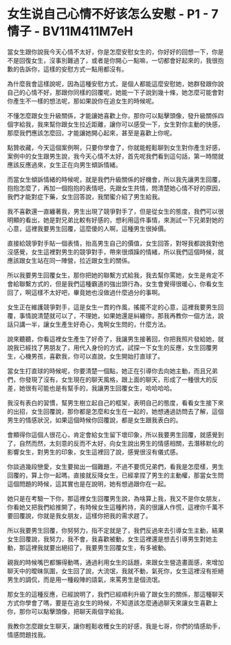 # 女生说自己心情不好该怎么安慰 - P1 - 7情子 - BV11M411M7eH

當女生跟你說我今天心情不太好，你是怎麼安慰女生的，你好好的回想一下，你是不是回復女生，沒事別難過了，或者是你開心一點嘛，一切都會好起來的，我很抱歉的告訴你，這樣的安慰方式一點用都沒有。

為什麼我會這樣說呢，因為這種安慰方式，是個人都能這麼安慰她，她群發跟你說自己的心情不好，那跟你同樣的回覆呢，她能一下子說到幾十條，她怎麼可能會對你產生不一樣的想法呢，那如果說你在追女生的時候呢。

不懂怎麼跟女生升級關係，才能讓她喜歡上你，那你可以點擊頭像，發升級關係四個字給我，我來幫你跟女生拉近距離，讓你可以感受一下，女生對你主動的快感，那麼我們應該怎麼回，才能讓她開心起來，甚至是喜歡上你呢。

點贊收藏，今天這個案例啊，只要你學會了，你就能輕鬆聊到女生對你產生好感，案例中的女生跟男生說，我今天心情不太好，首先呢我們看到這句話，第一時間就應該反應過來，女生正在向男生傾訴情緒。

而當女生傾訴情緒的時候呢，就是我們升級關係的好機會，所以我先讓男生回覆，抱抱怎麼了，再加一個抱抱的表情吧，先跟女生共情，問清楚她心情不好的原因，我們才能對症下藥，女生回答說，我閨蜜介紹了男生給我。

我不喜歡還一直纏著我，男生出現了競爭對手了，但是從女生的態度，我們可以很明顯的看出，她是對兄弟比較有好感的，想利用這件事情，來測試一下兄弟對她的心意，這裡我要男生回覆，這麼傻的人啊，這種男生很掉價。

直接給競爭對手貼一個表情，抬高男生自己的價值，女生回答，對呀我都說我對他沒感覺，女生這裡對男生的競爭對手，帶來很煩躁的情緒，所以我們這個時候，就應該跟女生站在同一陣營，拉近跟女生的關係。

所以我要男生回覆女生，那你把她的聯繫方式給我，我去幫你罵她，女生是肯定不會給聯繫方式的，但是我們這種霸道的強出頭行為，女生會覺得很暖心，你看女生回了，啊這樣不太好吧，畢竟她也沒做過什麼過分的事啊。

女生正在維護競爭對手，這是女生一貫的作風，搖擺不定的心意，這裡我要男生回覆，事情說清楚就可以了，不理她，如果她還是糾纏你，那我再教你一個方法，說話只講一半，讓女生產生好奇心，鬼啊女生問的，什麼方法。

說來聽聽，你看這裡女生產生了好奇了，我讓男生接著回，你把我照片發給她，就說我已經找了男朋友了，用代入身份的方式，試探一下女生的反應，女生回覆男生，心機男孩，喜歡我，你可以直說，女生開始打直球了。

當女生打直球的時候呢，你要清楚一個點，她正在引導你去向她主動，而且兄弟們，你發現了沒有，女生現在的聊天風格，跟上面的聊天，形成了一種很大的反差，她很有可能也是有幫手的，我讓男生回覆女生，哈哈哈哈。

我沒有表白的習慣，幫男生樹立起自己的框架，表明自己的態度，看看女生接下來的出招，女生回覆說，那你都是怎麼和女生在一起的，她想通過訪問去了解，這個男生的情感狀況，如果這個時候你回覆說，都是女生跟我表白的。

會顯得你這個人很花心，肯定會給女生留下壞印象，所以我要男生回覆，就感覺到了，自然而然，太刻意的反而不太好，向女生說出男生的情感相關，去潛移默化的影響女生，對男生的印象，女生這裡回了說，感覺很沒有儀式感。

你談過幾段戀愛，女生要拋出一個難題，不過不要慌兄弟們，看我是怎麼樣，男生回覆的，算上你一起嗎，直接就反降女生，已經拿捏了男生的主動權，那當女生問這個問題的時候，這其實也是在說明，她有想過跟你在一起。

她只是在考驗一下你，那這裡女生回覆男生說，為啥算上我，我又不是你女朋友，你看她又把我們給推開了，有時候女生這種矜持，真的很讓人作慌，這裡你千萬不要回覆說，你就是我女朋友，這樣你把我的需求趕了。

所以我要男生回覆，你努努力，指不定就是了，我們反過來去引導女生主動，結果女生回覆說，我努力，我不會，我喜歡被動，女生這裡還是想去引導男生對她主動，那這裡我就要出絕招了，我要男生回覆女生，有多被動。

親我的時候嘴巴都懶得動嗎，通過利用女生的話題，來跟女生營造畫面感，來增加聊天中的曖昧氛圍，女生回了說，大流氓，我就不動，氣死你，女生這裡沒有拒絕男生的調侃，而是用一種殺陣的語氣，來罵男生是個流氓。

那女生的這種反應，已經說明了，我們已經順利升級了跟女生的關係，那這種聊天方式你學會了嗎，要是在追女生的時候，不知道該怎麼通過聊天來讓女生喜歡上你，那你可以點擊頭像，把聊天兩個字給我。

我教你怎麼跟女生聊天，讓你輕鬆收穫女生的好感，我是七哥，你們的情感助手，情感問題找我。